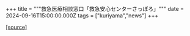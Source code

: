 +++
title = """救急医療相談窓口「救急安心センターさっぽろ」"""
date = 2024-09-16T15:00:00.000Z
tags = ["kuriyama","news"]
+++


[[source]](https://www.town.kuriyama.hokkaido.jp/soshiki/43/1791.html)
